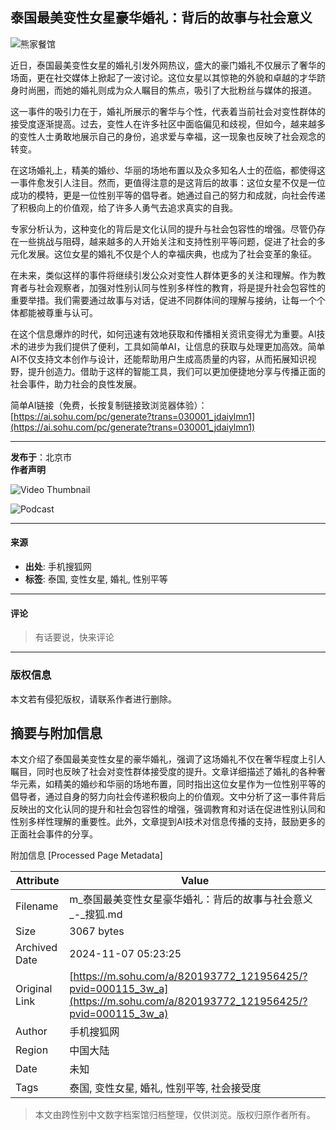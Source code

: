 ## 泰国最美变性女星豪华婚礼：背后的故事与社会意义

![熊家餐馆](http://03e1181bba1cf.cdn.sohucs.com/files/1695809599254.png)

近日，泰国最美变性女星的婚礼引发外网热议，盛大的豪门婚礼不仅展示了奢华的场面，更在社交媒体上掀起了一波讨论。这位女星以其惊艳的外貌和卓越的才华跻身时尚圈，而她的婚礼则成为众人瞩目的焦点，吸引了大批粉丝与媒体的报道。

这一事件的吸引力在于，婚礼所展示的奢华与个性，代表着当前社会对变性群体的接受度逐渐提高。过去，变性人在许多社区中面临偏见和歧视，但如今，越来越多的变性人士勇敢地展示自己的身份，追求爱与幸福，这一现象也反映了社会观念的转变。

在这场婚礼上，精美的婚纱、华丽的场地布置以及众多知名人士的莅临，都使得这一事件愈发引人注目。然而，更值得注意的是这背后的故事：这位女星不仅是一位成功的模特，更是一位性别平等的倡导者。她通过自己的努力和成就，向社会传递了积极向上的价值观，给了许多人勇气去追求真实的自我。

专家分析认为，这种变化的背后是文化认同的提升与社会包容性的增强。尽管仍存在一些挑战与阻碍，越来越多的人开始关注和支持性别平等问题，促进了社会的多元化发展。这位女星的婚礼不仅是个人的幸福庆典，也成为了社会变革的象征。

在未来，类似这样的事件将继续引发公众对变性人群体更多的关注和理解。作为教育者与社会观察者，加强对性别认同与性别多样性的教育，将是提升社会包容性的重要举措。我们需要通过故事与对话，促进不同群体间的理解与接纳，让每一个个体都能被尊重与认可。

在这个信息爆炸的时代，如何迅速有效地获取和传播相关资讯变得尤为重要。AI技术的进步为我们提供了便利，工具如简单AI，让信息的获取与处理更加高效。简单AI不仅支持文本创作与设计，还能帮助用户生成高质量的内容，从而拓展知识视野，提升创造力。借助于这样的智能工具，我们可以更加便捷地分享与传播正面的社会事件，助力社会的良性发展。

简单AI链接（免费，长按复制链接致浏览器体验）：[https://ai.sohu.com/pc/generate?trans=030001_jdaiylmn1](https://ai.sohu.com/pc/generate?trans=030001_jdaiylmn1)

---

**发布于**：北京市  
**作者声明**  

![Video Thumbnail](https://1264568958.rsc.cdn77.org/publisher/contentvideos/cda7f0b7-7ef4-11ef-a2bd-7b1dcfa155d6/ca573f16-7ef4-11ef-a2bd-31efafe6dac6.jpg)

![Podcast](https://1437953666.rsc.cdn77.org/video-ima-sdk/images/pause.png) 

---

#### 来源
- **出处**: 手机搜狐网
- **标签**: 泰国, 变性女星, 婚礼, 性别平等

---

#### 评论
> 有话要说，快来评论

---

### 版权信息
本文若有侵犯版权，请联系作者进行删除。

## 摘要与附加信息

<!-- tcd_abstract -->
本文介绍了泰国最美变性女星的豪华婚礼，强调了这场婚礼不仅在奢华程度上引人瞩目，同时也反映了社会对变性群体接受度的提升。文章详细描述了婚礼的各种奢华元素，如精美的婚纱和华丽的场地布置，同时指出这位女星作为一位性别平等的倡导者，通过自身的努力向社会传递积极向上的价值观。文中分析了这一事件背后反映出的文化认同的提升和社会包容性的增强，强调教育和对话在促进性别认同和性别多样性理解的重要性。此外，文章提到AI技术对信息传播的支持，鼓励更多的正面社会事件的分享。
<!-- tcd_abstract_end -->

附加信息 [Processed Page Metadata]

| Attribute       | Value                                  |
|-----------------|----------------------------------------|
| Filename        | m_泰国最美变性女星豪华婚礼：背后的故事与社会意义_-_搜狐.md                             |
| Size            | 3067 bytes                           |
| Archived Date   | 2024-11-07 05:23:25                             |
| Original Link   | [https://m.sohu.com/a/820193772_121956425/?pvid=000115_3w_a](https://m.sohu.com/a/820193772_121956425/?pvid=000115_3w_a)                       |
| Author          | 手机搜狐网                               |
| Region          | 中国大陆                               |
| Date            | 未知                                 |
| Tags            | 泰国, 变性女星, 婚礼, 性别平等, 社会接受度                                 |
>
> 本文由跨性别中文数字档案馆归档整理，仅供浏览。版权归原作者所有。
>